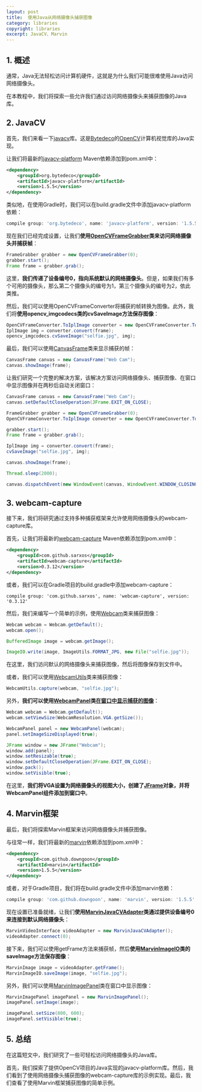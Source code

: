```yaml
---
layout: post
title:  使用Java从网络摄像头捕获图像
category: libraries
copyright: libraries
excerpt: JavaCV、Marvin
---
```


## 1. 概述

通常，Java无法轻松访问计算机硬件，这就是为什么我们可能很难使用Java访问网络摄像头。

在本教程中，我们将探索一些允许我们通过访问网络摄像头来捕获图像的Java库。

## 2. JavaCV

首先，我们来看一下[javacv](https://github.com/bytedeco/javacv)库。这是[Bytedeco](http://bytedeco.org/)的[OpenCV](https://www.baeldung.com/java-opencv)计算机视觉库的Java实现。

让我们将最新的[javacv-platform](https://mvnrepository.com/artifact/org.bytedeco/javacv-platform) Maven依赖添加到pom.xml中：

```xml
<dependency>
    <groupId>org.bytedeco</groupId>
    <artifactId>javacv-platform</artifactId>
    <version>1.5.5</version>
</dependency>
```

类似地，在使用Gradle时，我们可以在build.gradle文件中添加javacv-platform依赖：

```groovy
compile group: 'org.bytedeco', name: 'javacv-platform', version: '1.5.5'
```

现在我们已经完成设置，让我们**使用[OpenCVFrameGrabber](http://bytedeco.org/javacv/apidocs/org/bytedeco/javacv/OpenCVFrameGrabber.html)类来访问网络摄像头并捕获帧**：

```java
FrameGrabber grabber = new OpenCVFrameGrabber(0);
grabber.start();
Frame frame = grabber.grab();
```

这里，**我们传递了设备编号0，指向系统默认的网络摄像头**。但是，如果我们有多个可用的摄像头，那么第二个摄像头的编号为1，第三个摄像头的编号为2，依此类推。

然后，我们可以使用OpenCVFrameConverter将捕获的帧转换为图像。此外，我们将**使用opencv_imgcodecs类的cvSaveImage方法保存图像**：

```java
OpenCVFrameConverter.ToIplImage converter = new OpenCVFrameConverter.ToIplImage();
IplImage img = converter.convert(frame);
opencv_imgcodecs.cvSaveImage("selfie.jpg", img);
```

最后，我们可以使用[CanvasFrame](http://bytedeco.org/javacv/apidocs/org/bytedeco/javacv/CanvasFrame.html)类来显示捕获的帧：

```java
CanvasFrame canvas = new CanvasFrame("Web Cam");
canvas.showImage(frame);
```

让我们研究一个完整的解决方案，该解决方案访问网络摄像头、捕获图像、在窗口中显示图像并在两秒后自动关闭窗口：

```java
CanvasFrame canvas = new CanvasFrame("Web Cam");
canvas.setDefaultCloseOperation(JFrame.EXIT_ON_CLOSE);

FrameGrabber grabber = new OpenCVFrameGrabber(0);
OpenCVFrameConverter.ToIplImage converter = new OpenCVFrameConverter.ToIplImage();

grabber.start();
Frame frame = grabber.grab();

IplImage img = converter.convert(frame);
cvSaveImage("selfie.jpg", img);

canvas.showImage(frame);

Thread.sleep(2000);

canvas.dispatchEvent(new WindowEvent(canvas, WindowEvent.WINDOW_CLOSING));
```

## 3. webcam-capture

接下来，我们将研究通过支持多种捕获框架来允许使用网络摄像头的webcam-capture库。

首先，让我们将最新的[webcam-capture](https://mvnrepository.com/artifact/com.github.sarxos/webcam-capture) Maven依赖添加到pom.xml中：

```xml
<dependency>
    <groupId>com.github.sarxos</groupId>
    <artifactId>webcam-capture</artifactId>
    <version>0.3.12</version>
</dependency>
```

或者，我们可以在Gradle项目的build.gradle中添加webcam-capture：

```text
compile group: 'com.github.sarxos', name: 'webcam-capture', version: '0.3.12'
```

然后，我们来编写一个简单的示例，使用[Webcam](https://javadoc.io/static/com.github.sarxos/webcam-capture/0.3.12/com/github/sarxos/webcam/Webcam.html)类来捕获图像：

```java
Webcam webcam = Webcam.getDefault();
webcam.open();

BufferedImage image = webcam.getImage();

ImageIO.write(image, ImageUtils.FORMAT_JPG, new File("selfie.jpg"));
```

在这里，我们访问默认的网络摄像头来捕获图像，然后将图像保存到文件中。

或者，我们可以使用[WebcamUtils](https://javadoc.io/static/com.github.sarxos/webcam-capture/0.3.12/com/github/sarxos/webcam/WebcamUtils.html)类来捕获图像：

```java
WebcamUtils.capture(webcam, "selfie.jpg");
```

另外，**我们可以使用[WebcamPanel](https://javadoc.io/static/com.github.sarxos/webcam-capture/0.3.12/com/github/sarxos/webcam/WebcamPanel.html)类[在窗口中显示捕获的图像](https://www.baeldung.com/java-images#3-displaying-an-image)**：

```java
Webcam webcam = Webcam.getDefault();
webcam.setViewSize(WebcamResolution.VGA.getSize());

WebcamPanel panel = new WebcamPanel(webcam);
panel.setImageSizeDisplayed(true);

JFrame window = new JFrame("Webcam");
window.add(panel);
window.setResizable(true);
window.setDefaultCloseOperation(JFrame.EXIT_ON_CLOSE);
window.pack();
window.setVisible(true);
```

在这里，**我们将VGA设置为网络摄像头的视图大小，创建了[JFrame](https://docs.oracle.com/en/java/javase/21/docs/api/java.desktop/javax/swing/JFrame.html)对象，并将WebcamPanel组件添加到窗口中**。

## 4. Marvin框架

最后，我们将探索Marvin框架来访问网络摄像头并捕获图像。

与往常一样，我们将最新的[marvin](https://mvnrepository.com/artifact/com.github.downgoon/marvin)依赖添加到pom.xml中：

```xml
<dependency>
    <groupId>com.github.downgoon</groupId>
    <artifactId>marvin</artifactId>
    <version>1.5.5</version>
</dependency>
```

或者，对于Gradle项目，我们将在build.gradle文件中添加marvin依赖：

```groovy
compile group: 'com.github.downgoon', name: 'marvin', version: '1.5.5'
```

现在设置已准备就绪，让我们**使用[MarvinJavaCVAdapter](http://marvinproject.sourceforge.net/javadoc/marvin/video/MarvinJavaCVAdapter.html)类通过提供设备编号0来连接到默认网络摄像头**：

```java
MarvinVideoInterface videoAdapter = new MarvinJavaCVAdapter();
videoAdapter.connect(0);
```

接下来，我们可以使用getFrame方法来捕获帧，然后**使用[MarvinImageIO](http://marvinproject.sourceforge.net/javadoc/marvin/io/MarvinImageIO.html)类的saveImage方法保存图像**：

```java
MarvinImage image = videoAdapter.getFrame();
MarvinImageIO.saveImage(image, "selfie.jpg");
```

另外，我们可以使用[MarvinImagePanel](http://marvinproject.sourceforge.net/javadoc/marvin/gui/MarvinImagePanel.html)类在窗口中显示图像：

```java
MarvinImagePanel imagePanel = new MarvinImagePanel();
imagePanel.setImage(image);

imagePanel.setSize(800, 600);
imagePanel.setVisible(true);
```

## 5. 总结

在这篇短文中，我们研究了一些可轻松访问网络摄像头的Java库。

首先，我们探索了提供OpenCV项目的Java实现的javacv-platform库。然后，我们看到了使用网络摄像头捕获图像的webcam-capture库的示例实现。最后，我们查看了使用Marvin框架捕获图像的简单示例。